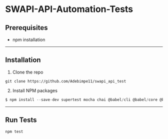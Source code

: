 # SWAPI-API-Automation-Tests

## Prerequisites

- npm installation

---

## Installation

1. Clone the repo

```
git clone https://github.com/Adebimpe11/swapi_api_test
```

2. Install NPM packages
``` javascript
$ npm install --save-dev supertest mocha chai @babel/cli @babel/core @babel/node @babel/register @babel/preset-env @babel/plugin-transform-runtime nock chai-json-schema request
```
---
## Run Tests

``` javascript
npm test
```